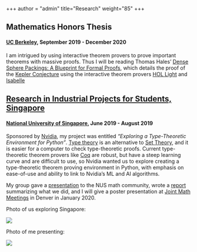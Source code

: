 +++
author = "admin"
title="Research"
weight="85"
+++

## **Mathematics Honors Thesis**

#### [UC Berkeley](https://math.berkeley.edu), September 2019 - December 2020

I am intrigued by using interactive theorem provers to prove important theorems with massive proofs. Thus I will be reading Thomas Hales’ [Dense Sphere Packings: A Blueprint for Formal Proofs](https://dl.acm.org/citation.cfm?id=2431401), which details the proof of the [Kepler Conjecture](https://en.wikipedia.org/wiki/Kepler_conjecture) using the interactive theorem provers [HOL Light](https://en.wikipedia.org/wiki/HOL_Light) and [Isabelle](https://en.wikipedia.org/wiki/Isabelle_(proof_assistant))

## **[Research in Industrial Projects for Students, Singapore](https://www.ipam.ucla.edu/programs/student-research-programs/research-in-industrial-projects-for-students-rips-2019-singapore/)**

#### [National University of Singapore](https://ims.nus.edu.sg), June 2019 - August 2019

Sponsored by [Nvidia](https://www.nvidia.com/en-us/), my project was entitled *“Exploring a Type-Theoretic Environment for Python”*. [Type theory](https://en.wikipedia.org/wiki/Type_theory) is an alternative to [Set Theory](https://en.wikipedia.org/wiki/Set_theory), and it is easier for a computer to check type-theoretic proofs. Current type-theoretic theorem provers like [Coq](https://coq.inria.fr) are robust, but have a steep learning curve and are difficult to use, so Nvidia wanted us to explore creating a type-theoretic theorem proving environment in Python, with emphasis on ease-of-use and ability to link to Nvidia’s ML and AI algorithms.

My group gave a [presentation](/pdf/CoqBeamerTalk.pdf) to the NUS math community, wrote a [report](pdf/RIPS_Report.pdf) summarizing what we did, and I will give a poster presentation at [Joint Math Meetings](http://jointmathematicsmeetings.org) in Denver in January 2020.

Photo of us exploring Singapore:

![](/img/singaporefour.jpg)

Photo of me presenting:

![](/img/presenting.jpg)


